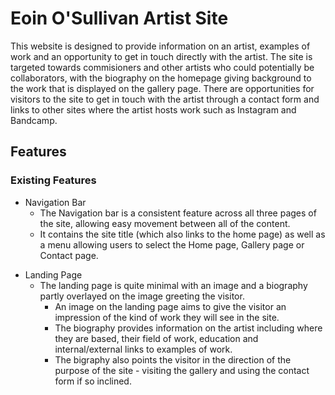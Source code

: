 # Eoin O'Sullivan Artist Site
This website is designed to provide information on an artist, examples of work and an opportunity to get in touch directly with the artist. The site is targeted towards commisioners and other artists who could potentially be collaborators, with the biography on the homepage giving background to the work that is displayed on the gallery page. There are opportunities for visitors to the site to get in touch with the artist through a contact form and links to other sites where the artist hosts work such as Instagram and Bandcamp.
<!-- Insert screenshots of website in here -->

## Features

### Existing Features
- Navigation Bar
  - The Navigation bar is a consistent feature across all three pages of the site, allowing easy movement between all of the content.
  - It contains the site title (which also links to the home page) as well as a menu allowing users to select the Home page, Gallery page or Contact page.
<!-- Insert screenshot of Navigation bar in here -->
- Landing Page
  - The landing page is quite minimal with an image and a biography partly overlayed on the image greeting the visitor.
    - An image on the landing page aims to give the visitor an impression of the kind of work they will see in the site.
    - The biography provides information on the artist including where they are based, their field of work, education and internal/external links to examples of work.
    - The bigraphy also points the visitor in the direction of the purpose of the site - visiting the gallery and using the contact form if so inclined.
<!-- Insert screenshot of Landing Page in here -->